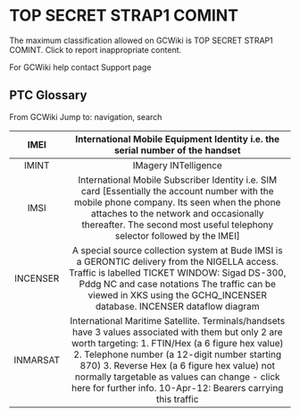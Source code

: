 # TOP SECRET STRAP1 COMINT 

The maximum classification allowed on GCWiki is TOP SECRET STRAP1 COMINT. Click to report inappropriate content.

For GCWiki help contact
Support page

## PTC Glossary

From GCWiki
Jump to: navigation, search

| IMEI | International Mobile Equipment Identity i.e. the serial number of the handset |
| :--: | :--: |
| IMINT | IMagery INTelligence |
| IMSI | International Mobile Subscriber Identity i.e. SIM card [Essentially the account number with the mobile phone company. Its seen when the phone attaches to the network and occasionally thereafter. The second most useful telephony selector followed by the IMEI] |
| INCENSER | A special source collection system at Bude IMSI is a GERONTIC delivery from the NIGELLA access. Traffic is labelled TICKET WINDOW: Sigad DS-300, Pddg NC and case notations The traffic can be viewed in XKS using the GCHQ_INCENSER database. INCENSER dataflow diagram |
| INMARSAT | International Maritime Satellite. Terminals/handsets have 3 values associated with them but only 2 are worth targeting: 1. FTIN/Hex (a 6 figure hex value) 2. Telephone number (a 12-digit number starting 870) 3. Reverse Hex (a 6 figure hex value) not normally targetable as values can change - click here for further info. 10-Apr-12: Bearers carrying this traffic |
